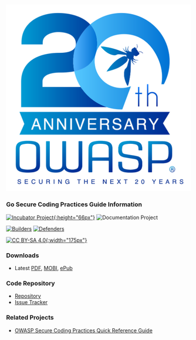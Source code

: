 [![OWASP 20th Anniversary][owasp-20th-logo]][owasp-20th-anniversary]

### Go Secure Coding Practices Guide Information

[![Incubator Project][inc-proj-logo]{:height="66px"}][inc-proj]
![Documentation Project][doc-proj-logo]

[![Builders][builders-logo]][builders]
[![Defenders][defenders-logo]][defenders]

[![CC BY-SA 4.0][license-logo]{:width="175px"}][license]

### Downloads

* Latest [PDF], [MOBI], [ePub]

### Code Repository

* [Repository][repo]
* [Issue Tracker][issues]

### Related Projects

* [OWASP Secure Coding Practices Quick Reference Guide][owasp-scp]

[inc-proj]: https://www.owasp.org/index.php/OWASP_Project_Stages#tab=Incubator_Projects
[inc-proj-logo]: https://raw.githubusercontent.com/OWASP/www--site-theme/master/assets/images/common/owasp_level_incubator.svg?sanitize=true
[doc-proj-logo]: https://raw.githubusercontent.com/OWASP/www--site-theme/master/assets/images/common/owasp_documentation_project.svg?sanitize=true
[builders]: https://www.owasp.org/index.php/Builders
[builders-logo]: https://raw.githubusercontent.com/OWASP/www--site-theme/master/assets/images/common/owasp_builders.svg?sanitize=true
[defenders-logo]: https://raw.githubusercontent.com/OWASP/www--site-theme/master/assets/images/common/owasp_defenders.svg?sanitize=true
[defenders]: https://www.owasp.org/index.php/Defenders
[license]: http://creativecommons.org/licenses/by-sa/4.0/
[license-logo]: https://mirrors.creativecommons.org/presskit/buttons/88x31/svg/by-sa.svg
[PDF]: https://github.com/OWASP/Go-SCP/blob/master/dist/go-webapp-scp.pdf
[MOBI]: https://github.com/OWASP/Go-SCP/blob/master/dist/go-webapp-scp.mobi
[ePub]: https://github.com/OWASP/Go-SCP/blob/master/dist/go-webapp-scp.epub
[repo]: https://github.com/OWASP/Go-SCP
[issues]: https://github.com/OWASP/Go-SCP/issues
[owasp-scp]: https://www.owasp.org/index.php/OWASP_Secure_Coding_Practices_-_Quick_Reference_Guide
[owasp-20th-logo]: assets/images/owasp-20th-anniversary.png
[owasp-20th-anniversary]: https://20thanniversary.owasp.org/

